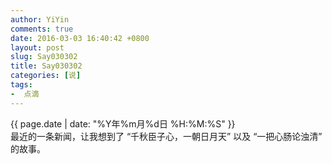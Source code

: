 ```yaml
---
author: YiYin
comments: true
date: 2016-03-03 16:40:42 +0800
layout: post
slug: Say030302
title: Say030302
categories: [说]
tags:
-  点滴
---
```

<div class="saying">
<div class="timestamp">{{ page.date | date: "%Y年%m月%d日 %H:%M:%S" }}</div>
最近的一条新闻，让我想到了 <q>千秋臣子心，一朝日月天</q> 以及 <q>一把心肠论浊清</q> 的故事。<br/>
</div>
